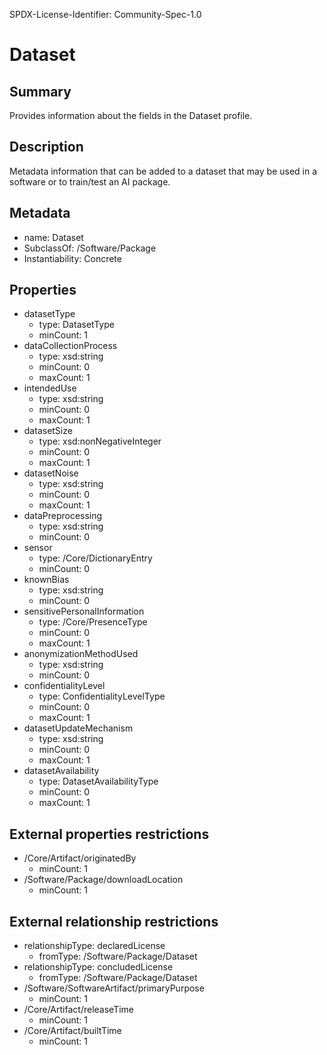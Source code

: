 SPDX-License-Identifier: Community-Spec-1.0

# Dataset

## Summary

Provides information about the fields in the Dataset profile.

## Description

Metadata information that can be added to a dataset that may be used in a software or to train/test an AI package.

## Metadata

- name: Dataset
- SubclassOf: /Software/Package
- Instantiability: Concrete

## Properties

- datasetType
  - type: DatasetType
  - minCount: 1
- dataCollectionProcess
  - type: xsd:string
  - minCount: 0
  - maxCount: 1
- intendedUse
  - type: xsd:string
  - minCount: 0
  - maxCount: 1
- datasetSize
  - type: xsd:nonNegativeInteger
  - minCount: 0
  - maxCount: 1
- datasetNoise
  - type: xsd:string
  - minCount: 0
  - maxCount: 1
- dataPreprocessing
  - type: xsd:string
  - minCount: 0
- sensor
  - type: /Core/DictionaryEntry
  - minCount: 0
- knownBias
  - type: xsd:string
  - minCount: 0
- sensitivePersonalInformation
  - type: /Core/PresenceType
  - minCount: 0
  - maxCount: 1
- anonymizationMethodUsed
  - type: xsd:string
  - minCount: 0
- confidentialityLevel
  - type: ConfidentialityLevelType
  - minCount: 0
  - maxCount: 1
- datasetUpdateMechanism
  - type: xsd:string
  - minCount: 0
  - maxCount: 1
- datasetAvailability
  - type: DatasetAvailabilityType
  - minCount: 0
  - maxCount: 1

## External properties restrictions

- /Core/Artifact/originatedBy
  - minCount: 1
- /Software/Package/downloadLocation
  - minCount: 1
 
## External relationship restrictions
- relationshipType: declaredLicense
  - fromType: /Software/Package/Dataset
- relationshipType: concludedLicense
  - fromType: /Software/Package/Dataset
- /Software/SoftwareArtifact/primaryPurpose
  - minCount: 1
- /Core/Artifact/releaseTime
  - minCount: 1
- /Core/Artifact/builtTime
  - minCount: 1
